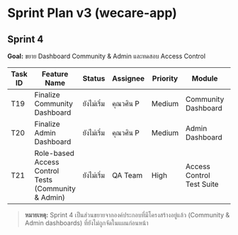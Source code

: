 # Sprint Plan v3 (wecare-app)

## Sprint 4
**Goal:** ขยาย Dashboard Community & Admin และทดสอบ Access Control

| Task ID | Feature Name                                        | Status      | Assignee     | Priority | Module                      | Due Date   |
|---------|-----------------------------------------------------|-------------|--------------|----------|-----------------------------|------------|
| T19     | Finalize Community Dashboard                        | ยังไม่เริ่ม  | คุณวศิน P    | Medium   | Community Dashboard         | 2025-07-15 |
| T20     | Finalize Admin Dashboard                            | ยังไม่เริ่ม  | คุณวศิน P    | Medium   | Admin Dashboard             | 2025-07-15 |
| T21     | Role-based Access Control Tests (Community & Admin) | ยังไม่เริ่ม  | QA Team      | High     | Access Control Test Suite   | 2025-07-10 |

> **หมายเหตุ:** Sprint 4 เป็นส่วนขยายจากองค์ประกอบที่มีโครงสร้างอยู่แล้ว (Community & Admin dashboards) ที่ยังไม่ถูกจัดในแผนก่อนหน้า
